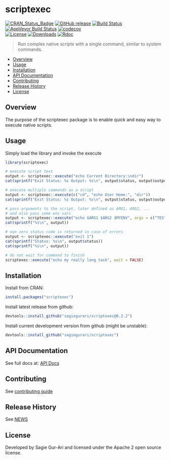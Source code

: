 # scriptexec

[![CRAN_Status_Badge](http://www.r-pkg.org/badges/version/scriptexec)](https://cran.r-project.org/package=scriptexec) [![GitHub release](https://img.shields.io/github/release/sagiegurari/scriptexec.svg)](https://github.com/sagiegurari/scriptexec/releases) [![Build Status](https://travis-ci.org/sagiegurari/scriptexec.svg)](http://travis-ci.org/sagiegurari/scriptexec) [![AppVeyor Build Status](https://ci.appveyor.com/api/projects/status/github/sagiegurari/scriptexec?branch=master&svg=true)](https://ci.appveyor.com/project/sagiegurari/scriptexec) [![codecov](https://codecov.io/gh/sagiegurari/scriptexec/branch/master/graph/badge.svg)](https://codecov.io/gh/sagiegurari/scriptexec)<br>
[![License](https://img.shields.io/cran/l/scriptexec.svg)](https://github.com/sagiegurari/scriptexec/blob/master/LICENSE) [![Downloads](https://cranlogs.r-pkg.org/badges/grand-total/scriptexec)](https://github.com/sagiegurari/scriptexec/releases) [![Rdoc](http://www.rdocumentation.org/badges/version/scriptexec?0.2.2)](http://www.rdocumentation.org/packages/scriptexec)

> Run complex native scripts with a single command, similar to system commands.

* [Overview](#overview)
* [Usage](#usage)
* [Installation](#installation)
* [API Documentation](docs/api.md)
* [Contributing](.github/CONTRIBUTING.md)
* [Release History](NEWS.md)
* [License](#license)

<a name="overview"></a>
 ## Overview
The purpose of the scriptexec package is to enable quick and easy way to execute native scripts.

<a name="usage"></a>
## Usage
Simply load the library and invoke the execute

```r
library(scriptexec)

# execute script text
output <- scriptexec::execute("echo Current Directory:\ndir")
cat(sprintf("Exit Status: %s Output: %s\n", output$status, output$output))

# execute multiple commands as a script
output <- scriptexec::execute(c("cd", "echo User Home:", "dir"))
cat(sprintf("Exit Status: %s Output: %s\n", output$status, output$output))

# pass arguments to the script, later defined as ARG1, ARG2, ...
# and also pass some env vars
output <- scriptexec::execute("echo $ARG1 $ARG2 $MYENV", args = c("TEST1", "TEST2"), env = c("MYENV=TEST3"))
cat(sprintf("%s\n", output))

# non zero status code is returned in case of errors
output <- scriptexec::execute("exit 1")
cat(sprintf("Status: %s\n", output$status))
cat(sprintf("%s\n", output))

# do not wait for command to finish
scriptexec::execute("echo my really long task", wait = FALSE)
```

<a name="installation"></a>
## Installation
Install from CRAN:

```r
install.packages("scriptexec")
```

Install latest release from github:

```r
devtools::install_github("sagiegurari/scriptexec@0.2.2")
```

Install current development version from github (might be unstable):

```r
devtools::install_github("sagiegurari/scriptexec")
```

## API Documentation
See full docs at: [API Docs](docs/api.md)

## Contributing
See [contributing guide](.github/CONTRIBUTING.md)

<a name="history"></a>
## Release History

See [NEWS](NEWS.md)

<a name="license"></a>
## License
Developed by Sagie Gur-Ari and licensed under the Apache 2 open source license.
